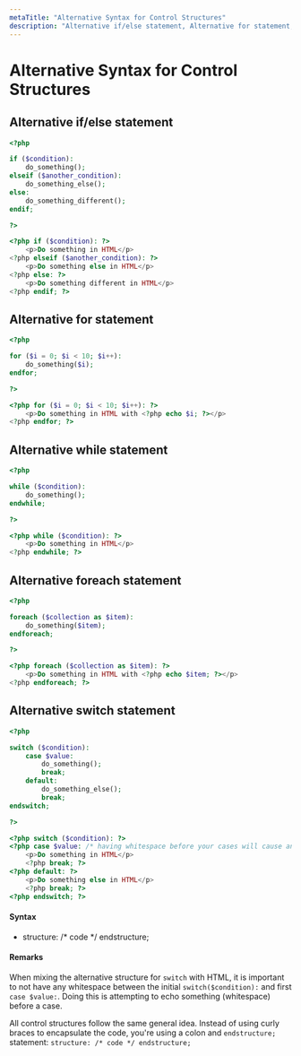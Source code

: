 ```yaml
---
metaTitle: "Alternative Syntax for Control Structures"
description: "Alternative if/else statement, Alternative for statement, Alternative while statement, Alternative foreach statement, Alternative switch statement"
---
```


# Alternative Syntax for Control Structures



## Alternative if/else statement


```php
<?php

if ($condition):
    do_something();
elseif ($another_condition):
    do_something_else();
else:
    do_something_different();
endif;

?>

<?php if ($condition): ?>
    <p>Do something in HTML</p>
<?php elseif ($another_condition): ?>
    <p>Do something else in HTML</p>
<?php else: ?>
    <p>Do something different in HTML</p>
<?php endif; ?>

```



## Alternative for statement


```php
<?php

for ($i = 0; $i < 10; $i++):
    do_something($i);
endfor;

?>

<?php for ($i = 0; $i < 10; $i++): ?>
    <p>Do something in HTML with <?php echo $i; ?></p>
<?php endfor; ?>

```



## Alternative while statement


```php
<?php

while ($condition):
    do_something();
endwhile;

?>

<?php while ($condition): ?>
    <p>Do something in HTML</p>
<?php endwhile; ?>

```



## Alternative foreach statement


```php
<?php

foreach ($collection as $item):
    do_something($item);
endforeach;

?>

<?php foreach ($collection as $item): ?>
    <p>Do something in HTML with <?php echo $item; ?></p>
<?php endforeach; ?>

```



## Alternative switch statement


```php
<?php

switch ($condition):
    case $value:
        do_something();
        break;
    default:
        do_something_else();
        break;
endswitch;

?>

<?php switch ($condition): ?>
<?php case $value: /* having whitespace before your cases will cause an error */ ?>
    <p>Do something in HTML</p>
    <?php break; ?>
<?php default: ?>
    <p>Do something else in HTML</p>
    <?php break; ?>
<?php endswitch; ?>

```



#### Syntax


- structure: /* code */ endstructure;



#### Remarks


When mixing the alternative structure for `switch` with HTML, it is important to not have any whitespace between the initial `switch($condition):` and first `case $value:`. Doing this is attempting to echo something (whitespace) before a case.

All control structures follow the same general idea. Instead of using curly braces to encapsulate the code, you're using a colon and `endstructure;` statement: `structure: /* code */ endstructure;`

